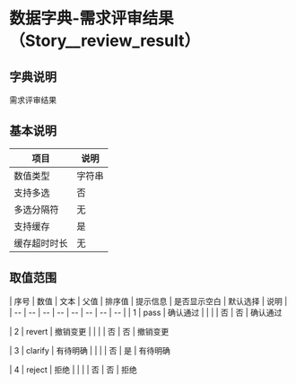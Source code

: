 # 数据字典-需求评审结果（Story__review_result）
## 字典说明
需求评审结果

## 基本说明
| 项目 | 说明 |
| -- | -- |
| 数值类型 | 字符串 |
| 支持多选 | 否 |
| 多选分隔符 | 无 |
| 支持缓存 | 是 |
| 缓存超时时长 | 无 |

## 取值范围
| 序号 | 数值 | 文本 | 父值 | 排序值 | 提示信息 | 是否显示空白 | 默认选择 | 说明 |
| -- | -- | -- | -- | -- | -- | -- | -- |
| 1 | pass | 确认通过 |  |  |  | 否 | 否 | 确认通过

| 2 | revert | 撤销变更 |  |  |  | 否 | 否 | 撤销变更

| 3 | clarify | 有待明确 |  |  |  | 否 | 是 | 有待明确

| 4 | reject | 拒绝 |  |  |  | 否 | 否 | 拒绝


